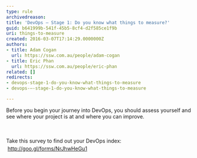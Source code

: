 ```yaml
---
type: rule
archivedreason: 
title: 'DevOps – Stage 1: Do you know what things to measure?'
guid: b641999b-541f-45b5-8cf4-d2f585ce1f9b
uri: things-to-measure
created: 2016-03-07T17:14:29.0000000Z
authors:
- title: Adam Cogan
  url: https://ssw.com.au/people/adam-cogan
- title: Eric Phan
  url: https://ssw.com.au/people/eric-phan
related: []
redirects:
- devops-stage-1-do-you-know-what-things-to-measure
- devops-–-stage-1-do-you-know-what-things-to-measure

---
```



<p class="p1">Before you begin your journey into DevOps, you should assess yourself and see where your project is at and where you can improve.​</p>
<br><excerpt class='endintro'></excerpt><br>
<span style="line-height&#58;20.8px;">Take this survey to find out your DevOps index&#58;​&#160;</span><span style="line-height&#58;20.8px;"></span><a href="http&#58;//goo.gl/forms/NrJhwHeGu1" target="_blank" style="line-height&#58;20.8px;">http&#58;//goo.gl/forms/NrJhwHeGu1​​</a><span style="line-height&#58;20.8px;">&#160;​​</span>


